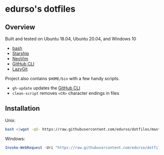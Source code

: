 # edurso's dotfiles

## Overview

Built and tested on Ubuntu 18.04, Ubuntu 20.04, and Windows 10

*   [bash](https://www.gnu.org/software/bash/)
*   [Starship](https://starship.rs/)
*   [NeoVim](https://neovim.io/)
*   [GitHub CLI](https://cli.github.com/)
*   [LazyGit](https://github.com/jesseduffield/lazygit)

Project also contains `$HOME/bin` with a few handy scripts.

*   `gh-update` updates the [GitHub CLI](https://cli.github.com/)
*   `clean-script` removes `<CR>` character endings in files

## Installation

Unix:

```bash
bash <(wget -qO- https://raw.githubusercontent.com/edurso/dotfiles/master/install.sh)
```

Windows:

```powershell
Invoke-WebRequest -Uri "https://raw.githubusercontent.com/edurso/dotfiles/master/install.ps1" -OutFile ".\install.ps1"; .\install.ps1; rm .\install.ps1
```
